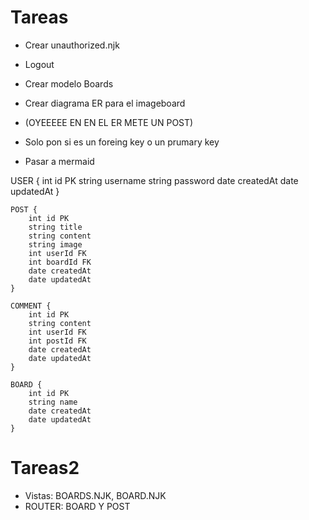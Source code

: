 # Tareas

- Crear unauthorized.njk
- Logout
- Crear modelo Boards
- Crear diagrama ER para el imageboard

- (OYEEEEE EN EN EL ER METE UN POST)
- Solo pon si es un foreing key o un prumary key
- Pasar a mermaid

USER {
        int id PK
        string username
        string password
        date createdAt
        date updatedAt
    }

    POST {
        int id PK
        string title
        string content
        string image
        int userId FK
        int boardId FK
        date createdAt
        date updatedAt
    }

    COMMENT {
        int id PK
        string content
        int userId FK
        int postId FK
        date createdAt
        date updatedAt
    }

    BOARD {
        int id PK
        string name
        date createdAt
        date updatedAt
    }

# Tareas2
 - Vistas: BOARDS.NJK, BOARD.NJK
 - ROUTER: BOARD Y POST
